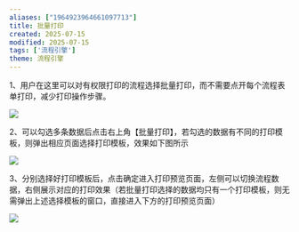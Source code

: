 ```yaml
---
aliases: ["1964923964661097713"]
title: 批量打印
created: 2025-07-15
modified: 2025-07-15
tags: ['流程引擎']
theme: 流程引擎
---
```


1、用户在这里可以对有权限打印的流程选择批量打印，而不需要点开每个流程表单打印，减少打印操作步骤。

![](https://myhelpdoc.oss-cn-heyuan.aliyuncs.com/mdimages/e8ec4912ee03896dc7c50ab48ed48ae6.jpg)

2、可以勾选多条数据后点击右上角【批量打印】，若勾选的数据有不同的打印模板，则弹出相应页面选择打印模板，效果如下图所示

![](https://myhelpdoc.oss-cn-heyuan.aliyuncs.com/mdimages/4307cfdaaffa8f8ebb27c0245e3fdf90.jpg)

3、分别选择好打印模板后，点击确定进入打印预览页面，左侧可以切换流程数据，右侧展示对应的打印效果（若批量打印选择的数据均只有一个打印模板，则无需弹出上述选择模板的窗口，直接进入下方的打印预览页面）

![](https://myhelpdoc.oss-cn-heyuan.aliyuncs.com/mdimages/f9e97a540581e5641908d362fb01e53c.jpg)

